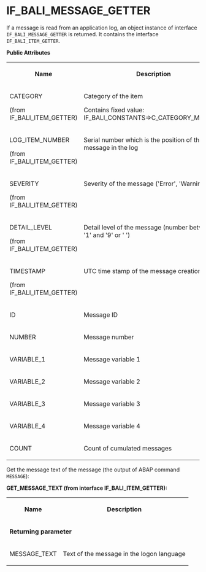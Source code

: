 <!-- loio44f264691e504fa5b1552e5dcf4f3338 -->

# IF\_BALI\_MESSAGE\_GETTER

If a message is read from an application log, an object instance of interface `IF_BALI_MESSAGE_GETTER` is returned. It contains the interface `IF_BALI_ITEM_GETTER`.

**Public Attributes**


<table>
<tr>
<th valign="top">

Name



</th>
<th valign="top">

Description



</th>
</tr>
<tr>
<td valign="top">

CATEGORY

\(from IF\_BALI\_ITEM\_GETTER\)



</td>
<td valign="top">

Category of the item

Contains fixed value: IF\_BALI\_CONSTANTS=\>C\_CATEGORY\_MESSAGE



</td>
</tr>
<tr>
<td valign="top">

LOG\_ITEM\_NUMBER

\(from IF\_BALI\_ITEM\_GETTER\)



</td>
<td valign="top">

Serial number which is the position of the message in the log



</td>
</tr>
<tr>
<td valign="top">

SEVERITY

\(from IF\_BALI\_ITEM\_GETTER\)



</td>
<td valign="top">

Severity of the message \('Error', 'Warning', etc\)



</td>
</tr>
<tr>
<td valign="top">

DETAIL\_LEVEL

\(from IF\_BALI\_ITEM\_GETTER\)



</td>
<td valign="top">

Detail level of the message \(number between '1' and '9' or ' '\)



</td>
</tr>
<tr>
<td valign="top">

TIMESTAMP

\(from IF\_BALI\_ITEM\_GETTER\)



</td>
<td valign="top">

UTC time stamp of the message creation



</td>
</tr>
<tr>
<td valign="top">

ID



</td>
<td valign="top">

Message ID



</td>
</tr>
<tr>
<td valign="top">

NUMBER



</td>
<td valign="top">

Message number



</td>
</tr>
<tr>
<td valign="top">

VARIABLE\_1



</td>
<td valign="top">

Message variable 1



</td>
</tr>
<tr>
<td valign="top">

VARIABLE\_2



</td>
<td valign="top">

Message variable 2



</td>
</tr>
<tr>
<td valign="top">

VARIABLE\_3



</td>
<td valign="top">

Message variable 3



</td>
</tr>
<tr>
<td valign="top">

VARIABLE\_4



</td>
<td valign="top">

Message variable 4



</td>
</tr>
<tr>
<td valign="top">

COUNT



</td>
<td valign="top">

Count of cumulated messages



</td>
</tr>
</table>



Get the message text of the message \(the output of ABAP command `MESSAGE`\):

**GET\_MESSAGE\_TEXT \(from interface IF\_BALI\_ITEM\_GETTER\):**


<table>
<tr>
<th valign="top">

Name



</th>
<th valign="top">

Description



</th>
</tr>
<tr>
<td valign="top" colspan="2">

**Returning parameter**



</td>
</tr>
<tr>
<td valign="top">

MESSAGE\_TEXT



</td>
<td valign="top">

Text of the message in the logon language



</td>
</tr>
</table>


